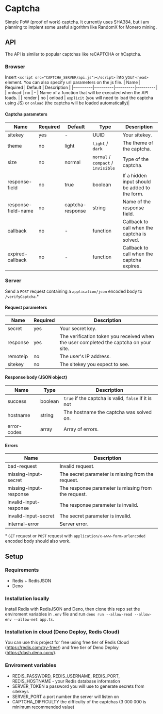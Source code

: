 # Captcha

Simple PoW (proof of work) captcha. It currently uses SHA384, but i am planning to implent some useful algorithm like RandomX for Monero mining.

## API
The API is similar to popular captchas like reCAPTCHA or hCaptcha.
### Browser

Insert `<script src="CAPTCHA_SERVER/api.js"></script>` into your `<head>` element.
You can also specify url parameters on the js file.
| Name | Required | Default | Description |
|----------|----------|----------|----------|
| onload | no | - | Name of a function that will be executed when the API loads. |
| render | no | onload | `explicit` (you will need to load the captcha using JS) or `onload` (the captcha will be loaded automatically)|

#### Captcha parameters
| Name  | Required | Default | Type | Description |
|----------|----------|----------|----------|----------|
| sitekey | yes | - | UUID | Your sitekey. |
| theme | no | light | `light` / `dark` | The theme of the captcha. |
| size | no | normal | `normal` / `compact` / `invisible` | Type of the captcha. |
| response-field | no | true | boolean | If a hidden input should be added to the form. |
| response-field-name | no | captcha-response | string | Name of the response field. |
| callback | no | - | function | Callback to call when the captcha is solved. |
| expired-callback | no | - | function | Callback to call when the captcha expires. |

### Server
Send a `POST` request containing a `application/json` encoded body to `/verifyCaptcha`.*

#### Request parameters
| Name | Required | Description |
|----------|----------|----------|
| secret | yes | Your secret key. |
| response | yes | The verification token you received when the user completed the captcha on your site. |
| remoteip | no | The user's IP address. |
| sitekey | no | The sitekey you expect to see. |

#### Response body (JSON object)
| Name | Type | Description |
|----------|----------|----------|
| success | boolean | `true` if the captcha is valid, `false` if it is not |
| hostname | string | The hostname the captcha was solved on. |
| error-codes | array | Array of errors. |

#### Errors
| Name | Description |
|----------|----------|
| bad-request | Invalid request. |
| missing-input-secret | The secret parameter is missing from the request. |
| missing-input-response | The response parameter is missing from the request. |
| invalid-input-response | The response parameter is invalid. |
| invalid-input-secret | The secret parameter is invalid. |
| internal-error | Server error. |

\* `GET` request or `POST` request with `application/x-www-form-urlencoded` encoded body should also work.
## Setup

### Requirements
- Redis + RedisJSON
- Deno

### Installation locally
Install Redis with RedisJSON and Deno, then clone this repo set the enviroment variables in `.env` file and run `deno run --allow-read --allow-env --allow-net app.ts`.

### Installation in cloud (Deno Deploy, Redis Cloud)
You can use this project for free using free tier of Redis Cloud (https://redis.com/try-free/) and free tier of Deno Deploy (https://dash.deno.com/).

### Enviroment variables
- REDIS_PASSWORD, REDIS_USERNAME, REDIS_PORT, REDIS_HOSTNAME - your Redis database information
- SERVER_TOKEN a password you will use to generate secrets from sitekeys
- SERVER_PORT a port number the server will listen on
- CAPTCHA_DIFFICULTY the difficulty of the captchas (3 000 000 is minimum recommended value)